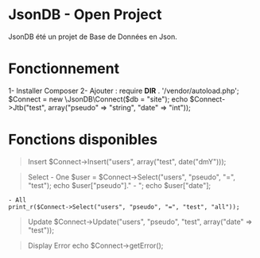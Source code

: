 # JsonDB - Open Project
JsonDB été un projet de Base de Données en Json.

# Fonctionnement
1- Installer Composer
2- Ajouter :
require __DIR__ . '/vendor/autoload.php';
$Connect = new \JsonDB\Connect($db = "site");
echo $Connect->Jtb("test", array("pseudo" => "string", "date" => "int"));

# Fonctions disponibles

> Insert
$Connect->Insert("users", array("test", date("dmY")));

> Select
	- One
	$user = $Connect->Select("users", "pseudo", "=", "test");
	echo $user["pseudo"]." - ";
	echo $user["date"];

	- All
	print_r($Connect->Select("users", "pseudo", "=", "test", "all"));

> Update
$Connect->Update("users", "pseudo", "test", array("date" => "test"));

> Display Error
echo $Connect->getError();